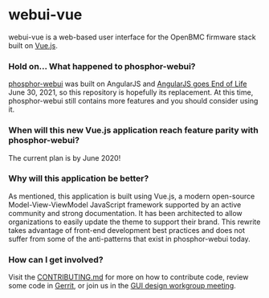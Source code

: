 # webui-vue

webui-vue is a web-based user interface for the OpenBMC firmware stack built on
[Vue.js](https://vuejs.org/).

### Hold on... What happened to phosphor-webui?

[phosphor-webui](https://github.com/openbmc/phosphor-webui) was built on
AngularJS and [AngularJS goes End of Life](https://www.convective.com/angularjs-end-of-life/)
June 30, 2021, so this repository is hopefully its replacement. At this time,
phosphor-webui still contains more features and you should consider using it.

### When will this new Vue.js application reach feature parity with phosphor-webui?
 
The current plan is by June 2020!

### Why will this application be better?

As mentioned, this application is built using Vue.js, a modern open-source
Model-View-ViewModel JavaScript framework supported by an active community and
strong documentation. It has been architected to allow organizations to easily
update the theme to support their brand. This rewrite takes advantage of
front-end development best practices and does not suffer from some of the
anti-patterns that exist in phosphor-webui today.

### How can I get involved?

Visit the [CONTRIBUTING.md](CONTRIBUTING.md) for more on how to contribute code,
review some code in
[Gerrit](https://gerrit.openbmc-project.xyz/q/project:openbmc%252Fwebui-vue+status:open),
or join us in the
[GUI design workgroup meeting](https://github.com/openbmc/openbmc/wiki/GUI-Design-work-group).
